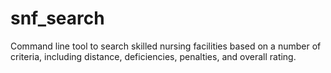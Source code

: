 # snf_search
Command line tool to search skilled nursing facilities based on a number of criteria, including distance, deficiencies, penalties, and overall rating. 
